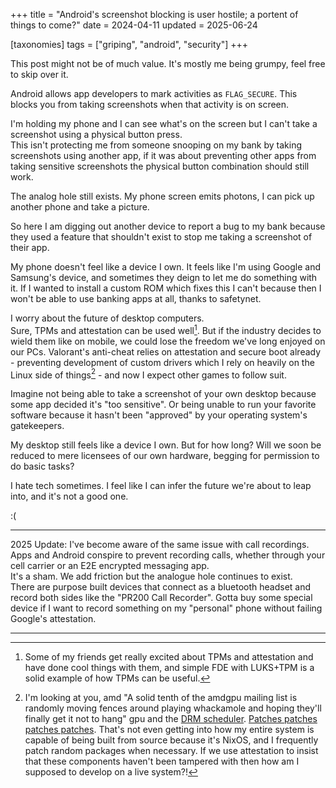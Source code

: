 +++
title = "Android's screenshot blocking is user hostile; a portent of things to come?"
date = 2024-04-11
updated = 2025-06-24

[taxonomies]
tags = ["griping", "android", "security"]
+++

This post might not be of much value. It's mostly me being grumpy, feel free to skip over it.

Android allows app developers to mark activities as `FLAG_SECURE`. This blocks you from taking screenshots when that activity is on screen.

I'm holding my phone and I can see what's on the screen but I can't take a screenshot using a physical button press.  
This isn't protecting me from someone snooping on my bank by taking screenshots using another app, if it was about preventing other apps from taking sensitive screenshots the physical button combination should still work.

The analog hole still exists. My phone screen emits photons, I can pick up another phone and take a picture.

So here I am digging out another device to report a bug to my bank because they used a feature that shouldn't exist to stop me taking a screenshot of their app.

My phone doesn't feel like a device I own. It feels like I'm using Google and Samsung's device, and sometimes they deign to let me do something with it.
If I wanted to install a custom ROM which fixes this I can't because then I won't be able to use banking apps at all, thanks to safetynet.

I worry about the future of desktop computers.  
Sure, TPMs and attestation can be used well[^1]. But if the industry decides to wield them like on mobile, we could lose the freedom we've long enjoyed on our PCs. Valorant's anti-cheat relies on attestation and secure boot already - preventing development of custom drivers which I rely on heavily on the Linux side of things[^2] - and now I expect other games to follow suit.

Imagine not being able to take a screenshot of your own desktop because some app decided it's "too sensitive". Or being unable to run your favorite software because it hasn't been "approved" by your operating system's gatekeepers.

My desktop still feels like a device I own. But for how long? Will we soon be reduced to mere licensees of our own hardware, begging for permission to do basic tasks?

I hate tech sometimes. I feel like I can infer the future we're about to leap into, and it's not a good one.

:(

----

2025 Update: I've become aware of the same issue with call recordings. Apps and Android conspire to prevent recording calls, whether through your cell carrier or an E2E encrypted messaging app.  
It's a sham. We add friction but the analogue hole continues to exist.  
There are purpose built devices that connect as a bluetooth headset and record both sides like the "PR200 Call Recorder".
Gotta buy some special device if I want to record something on my "personal" phone without failing Google's attestation.

---

[^1]: Some of my friends get really excited about TPMs and attestation and have done cool things with them, and simple FDE with LUKS+TPM is a solid example of how TPMs can be useful.
[^2]: I'm looking at you, amd "A solid tenth of the amdgpu mailing list is randomly moving fences around playing whackamole and hoping they'll finally get it not to hang" gpu and the [DRM scheduler](https://vt.social/@lina/113079863228537747). [Patches patches patches patches](https://github.com/LunNova/nixos-configs/tree/6bafa2543690cf843345e8c60e94886036daf2d2/hosts/hisame/kernel). That's not even getting into how my entire system is capable of being built from source because it's NixOS, and I frequently patch random packages when necessary. If we use attestation to insist that these components haven't been tampered with then how am I supposed to develop on a live system?!

